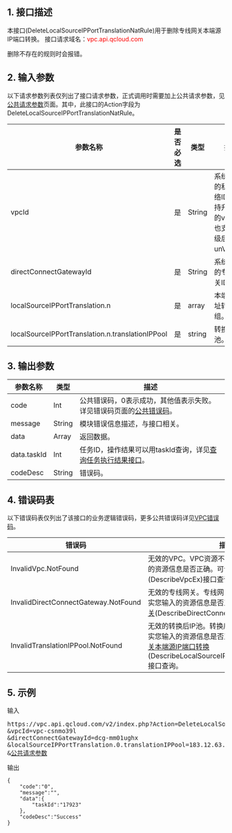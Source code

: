 ## 1. 接口描述
本接口(DeleteLocalSourceIPPortTranslationNatRule)用于删除专线网关本端源IP端口转换。
接口请求域名：<font style='color:red'>vpc.api.qcloud.com </font>

删除不存在的规则时会报错。
## 2. 输入参数
以下请求参数列表仅列出了接口请求参数，正式调用时需要加上公共请求参数，见<a href='/doc/api/372/4153' title='公共请求参数'>公共请求参数</a>页面。其中，此接口的Action字段为DeleteLocalSourceIPPortTranslationNatRule。


| 参数名称 | 是否必选  | 类型 | 描述 |
|---------|---------|---------|---------|
| vpcId | 是 | String | 系统分配的私有网络ID，支持升级前的vpcId，也支持升级后的unVpcId。|
| directConnectGatewayId | 是 | String | 系统分配的专线网关ID。|
| localSourceIPPortTranslation.n  | 是 | array | 本端源地址转换数组。 |
| localSourceIPPortTranslation.n.translationIPPool  | 是 | string | 转换后IP池。 |


## 3. 输出参数

| 参数名称 | 类型 | 描述 |
|---------|---------|---------|
| code | Int | 公共错误码，0表示成功，其他值表示失败。详见错误码页面的<a href='http://tce.fsphere.cn/doc/api/372/%E9%94%99%E8%AF%AF%E7%A0%81#1.E3.80.81.E5.85.AC.E5.85.B1.E9.94.99.E8.AF.AF.E7.A0.81' title='公共错误码'>公共错误码</a>。|
| message | String | 模块错误信息描述，与接口相关。|
| data | Array | 返回数据。 |
| data.taskId | Int  | 任务ID，操作结果可以用taskId查询，详见<a href="http://tce.fsphere.cn/doc/api/245/%e6%9f%a5%e8%af%a2%e4%bb%bb%e5%8a%a1%e6%89%a7%e8%a1%8c%e7%bb%93%e6%9e%9c%e6%8e%a5%e5%8f%a3">查询任务执行结果接口</a>。 |
| codeDesc | String | 错误码。 |

 ## 4. 错误码表
  以下错误码表仅列出了该接口的业务逻辑错误码，更多公共错误码详见<a href="http://tce.fsphere.cn/doc/api/245/4924" title="VPC错误码">VPC错误码</a>。
 
| 错误码 | 描述 |
|---------|---------|
| InvalidVpc.NotFound | 无效的VPC。VPC资源不存在，请再次核实您输入的资源信息是否正确。可调用<a href="http://tce.fsphere.cn/doc/api/245/%e5%88%9b%e5%bb%ba%e7%a7%81%e6%9c%89%e7%bd%91%e7%bb%9c?viewType=preview" title="查询私有网络列表">查询私有网络列表</a>(DescribeVpcEx)接口查询。|
| InvalidDirectConnectGateway.NotFound | 无效的专线网关。专线网关资源不存在，请再次核实您输入的资源信息是否正确。可调用<a href="http://tce.fsphere.cn/doc/api/245/%e6%9f%a5%e8%af%a2%e4%b8%93%e7%ba%bf%e7%bd%91%e5%85%b3?viewType=preview" title="查询专线网关">查询专线网关</a>(DescribeDirectConnectGateway)接口查询。|
| InvalidTranslationIPPool.NotFound | 无效的转换后IP池。转换后IP池不存在，请再次核实您输入的资源信息是否正确。可调用<a href="http://tce.fsphere.cn/document/product/215/5193" title="查询专线网关本端源IP端口转换">查询专线网关本端源IP端口转换</a>(DescribeLocalSourceIPPortTranslationNatRule)接口查询。|

## 5. 示例
输入
<pre>
https://vpc.api.qcloud.com/v2/index.php?Action=DeleteLocalSourceIPPortTranslationNatRule
&vpcId=vpc-csnmo39l
&directConnectGatewayId=dcg-mm01ughx
&localSourceIPPortTranslation.0.translationIPPool=183.12.63.0-183.12.63.20
&<a href="http://tce.fsphere.cn/doc/api/229/6976">公共请求参数</a>
</pre>
输出
```
{
    "code":"0",
    "message":"",
    "data":{
        "taskId":"17923"
    },
    "codeDesc":"Success"
}
```

